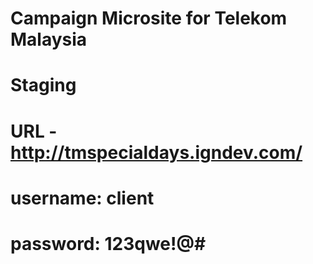 # Campaign Microsite for Telekom Malaysia

# Staging
# URL - http://tmspecialdays.igndev.com/
# username: client
# password: 123qwe!@#
